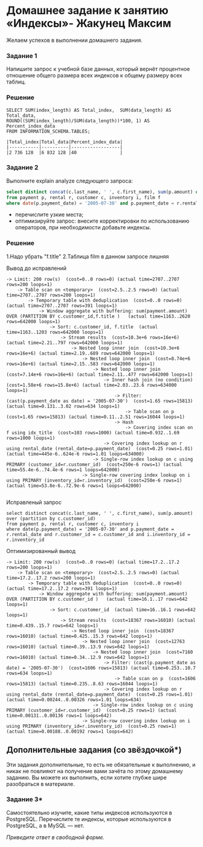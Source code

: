 # Домашнее задание к занятию «Индексы»- Жакунец Максим


Желаем успехов в выполнении домашнего задания.

### Задание 1

Напишите запрос к учебной базе данных, который вернёт процентное отношение общего размера всех индексов к общему размеру всех таблиц.

### Решение 

```
SELECT SUM(index_length) AS Total_index,  SUM(data_length) AS Total_data, 
ROUND((SUM(index_length)/SUM(data_length))*100, 1) AS Percent_index_data
FROM INFORMATION_SCHEMA.TABLES;

```

```
|Total_index|Total_data|Percent_index_data|
|-----------|----------|------------------|
|2 736 128  |6 832 128 |40                |

```

### Задание 2

Выполните explain analyze следующего запроса:
```sql
select distinct concat(c.last_name, ' ', c.first_name), sum(p.amount) over (partition by c.customer_id, f.title)
from payment p, rental r, customer c, inventory i, film f
where date(p.payment_date) = '2005-07-30' and p.payment_date = r.rental_date and r.customer_id = c.customer_id and i.inventory_id = r.inventory_id
```
- перечислите узкие места;
- оптимизируйте запрос: внесите корректировки по использованию операторов, при необходимости добавьте индексы.

### Решение 
1.Надо убрать "f.title"
2.Таблица film в данном запросе лишняя 

Вывод до исправлений 

```
-> Limit: 200 row(s)  (cost=0..0 rows=0) (actual time=2707..2707 rows=200 loops=1)
    -> Table scan on <temporary>  (cost=2.5..2.5 rows=0) (actual time=2707..2707 rows=200 loops=1)
        -> Temporary table with deduplication  (cost=0..0 rows=0) (actual time=2707..2707 rows=391 loops=1)
            -> Window aggregate with buffering: sum(payment.amount) OVER (PARTITION BY c.customer_id,f.title )   (actual time=1163..2620 rows=642000 loops=1)
                -> Sort: c.customer_id, f.title  (actual time=1163..1203 rows=642000 loops=1)
                    -> Stream results  (cost=10.3e+6 rows=16e+6) (actual time=2.21..797 rows=642000 loops=1)
                        -> Nested loop inner join  (cost=10.3e+6 rows=16e+6) (actual time=2.19..689 rows=642000 loops=1)
                            -> Nested loop inner join  (cost=8.74e+6 rows=16e+6) (actual time=2.15..583 rows=642000 loops=1)
                                -> Nested loop inner join  (cost=7.14e+6 rows=16e+6) (actual time=2.11..477 rows=642000 loops=1)
                                    -> Inner hash join (no condition)  (cost=1.58e+6 rows=15.8e+6) (actual time=2.03..23.6 rows=634000 loops=1)
                                        -> Filter: (cast(p.payment_date as date) = '2005-07-30')  (cost=1.65 rows=15813) (actual time=0.131..3.02 rows=634 loops=1)
                                            -> Table scan on p  (cost=1.65 rows=15813) (actual time=0.11..2.51 rows=16044 loops=1)
                                        -> Hash
                                            -> Covering index scan on f using idx_title  (cost=103 rows=1000) (actual time=0.932..1.69 rows=1000 loops=1)
                                    -> Covering index lookup on r using rental_date (rental_date=p.payment_date)  (cost=0.25 rows=1.01) (actual time=445e-6..624e-6 rows=1.01 loops=634000)
                                -> Single-row index lookup on c using PRIMARY (customer_id=r.customer_id)  (cost=250e-6 rows=1) (actual time=55.4e-6..74.4e-6 rows=1 loops=642000)
                            -> Single-row covering index lookup on i using PRIMARY (inventory_id=r.inventory_id)  (cost=250e-6 rows=1) (actual time=53.8e-6..72.9e-6 rows=1 loops=642000)


```

Исправленый запрос

```
select distinct concat(c.last_name, ' ', c.first_name), sum(p.amount) over (partition by c.customer_id)
from payment p, rental r, customer c, inventory i
where date(p.payment_date) = '2005-07-30' and p.payment_date = r.rental_date and r.customer_id = c.customer_id and i.inventory_id = r.inventory_id

```
Оптимизированный вывод 

```
-> Limit: 200 row(s)  (cost=0..0 rows=0) (actual time=17.2..17.2 rows=200 loops=1)
    -> Table scan on <temporary>  (cost=2.5..2.5 rows=0) (actual time=17.2..17.2 rows=200 loops=1)
        -> Temporary table with deduplication  (cost=0..0 rows=0) (actual time=17.2..17.2 rows=391 loops=1)
            -> Window aggregate with buffering: sum(payment.amount) OVER (PARTITION BY c.customer_id )   (actual time=16.1..17 rows=642 loops=1)
                -> Sort: c.customer_id  (actual time=16..16.1 rows=642 loops=1)
                    -> Stream results  (cost=18367 rows=16010) (actual time=0.439..15.7 rows=642 loops=1)
                        -> Nested loop inner join  (cost=18367 rows=16010) (actual time=0.425..15.3 rows=642 loops=1)
                            -> Nested loop inner join  (cost=12763 rows=16010) (actual time=0.39..13.9 rows=642 loops=1)
                                -> Nested loop inner join  (cost=7160 rows=16010) (actual time=0.34..12.9 rows=642 loops=1)
                                    -> Filter: (cast(p.payment_date as date) = '2005-07-30')  (cost=1606 rows=15813) (actual time=0.253..10.7 rows=634 loops=1)
                                        -> Table scan on p  (cost=1606 rows=15813) (actual time=0.235..8.63 rows=16044 loops=1)
                                    -> Covering index lookup on r using rental_date (rental_date=p.payment_date)  (cost=0.25 rows=1.01) (actual time=0.00244..0.00326 rows=1.01 loops=634)
                                -> Single-row index lookup on c using PRIMARY (customer_id=r.customer_id)  (cost=0.25 rows=1) (actual time=0.00131..0.00136 rows=1 loops=642)
                            -> Single-row covering index lookup on i using PRIMARY (inventory_id=r.inventory_id)  (cost=0.25 rows=1) (actual time=0.00188..0.00192 rows=1 loops=642)

```


## Дополнительные задания (со звёздочкой*)
Эти задания дополнительные, то есть не обязательные к выполнению, и никак не повлияют на получение вами зачёта по этому домашнему заданию. Вы можете их выполнить, если хотите глубже шире разобраться в материале.

### Задание 3*

Самостоятельно изучите, какие типы индексов используются в PostgreSQL. Перечислите те индексы, которые используются в PostgreSQL, а в MySQL — нет.

*Приведите ответ в свободной форме.*
